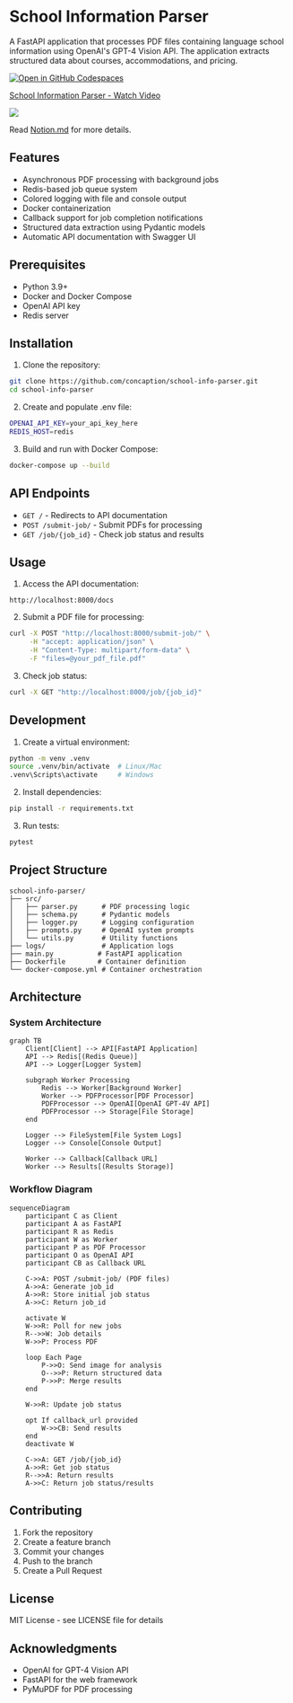 # School Information Parser

A FastAPI application that processes PDF files containing language school information using OpenAI's GPT-4 Vision API. The application extracts structured data about courses, accommodations, and pricing.

[![Open in GitHub Codespaces](https://github.com/codespaces/badge.svg)](https://codespaces.new/concaption/school-info-parser)

<div>
    <a href="https://www.loom.com/share/d018d31a1bd34387874f94361a5c8ffa">
      <p>School Information Parser - Watch Video</p>
    </a>
    <a href="https://www.loom.com/share/d018d31a1bd34387874f94361a5c8ffa">
      <img style="max-width:300px;" src="https://cdn.loom.com/sessions/thumbnails/d018d31a1bd34387874f94361a5c8ffa-f98922728e9badf7-full-play.gif">
    </a>
  </div>

Read [Notion.md](notion.md) for more details. 

## Features

- Asynchronous PDF processing with background jobs
- Redis-based job queue system
- Colored logging with file and console output
- Docker containerization
- Callback support for job completion notifications
- Structured data extraction using Pydantic models
- Automatic API documentation with Swagger UI

## Prerequisites

- Python 3.9+
- Docker and Docker Compose
- OpenAI API key
- Redis server

## Installation

1. Clone the repository:
```bash
git clone https://github.com/concaption/school-info-parser.git
cd school-info-parser
```

2. Create and populate .env file:
```bash
OPENAI_API_KEY=your_api_key_here
REDIS_HOST=redis
```

3. Build and run with Docker Compose:
```bash
docker-compose up --build
```

## API Endpoints

- `GET /` - Redirects to API documentation
- `POST /submit-job/` - Submit PDFs for processing
- `GET /job/{job_id}` - Check job status and results

## Usage

1. Access the API documentation:
```
http://localhost:8000/docs
```

2. Submit a PDF file for processing:
```bash
curl -X POST "http://localhost:8000/submit-job/" \
     -H "accept: application/json" \
     -H "Content-Type: multipart/form-data" \
     -F "files=@your_pdf_file.pdf"
```

3. Check job status:
```bash
curl -X GET "http://localhost:8000/job/{job_id}"
```

## Development

1. Create a virtual environment:
```bash
python -m venv .venv
source .venv/bin/activate  # Linux/Mac
.venv\Scripts\activate     # Windows
```

2. Install dependencies:
```bash
pip install -r requirements.txt
```

3. Run tests:
```bash
pytest
```

## Project Structure

```
school-info-parser/
├── src/
│   ├── parser.py      # PDF processing logic
│   ├── schema.py      # Pydantic models
│   ├── logger.py      # Logging configuration
│   ├── prompts.py     # OpenAI system prompts
│   └── utils.py       # Utility functions
├── logs/              # Application logs
├── main.py           # FastAPI application
├── Dockerfile        # Container definition
└── docker-compose.yml # Container orchestration
```

## Architecture

### System Architecture
```mermaid
graph TB
    Client[Client] --> API[FastAPI Application]
    API --> Redis[(Redis Queue)]
    API --> Logger[Logger System]
    
    subgraph Worker Processing
        Redis --> Worker[Background Worker]
        Worker --> PDFProcessor[PDF Processor]
        PDFProcessor --> OpenAI[OpenAI GPT-4V API]
        PDFProcessor --> Storage[File Storage]
    end
    
    Logger --> FileSystem[File System Logs]
    Logger --> Console[Console Output]
    
    Worker --> Callback[Callback URL]
    Worker --> Results[(Results Storage)]
```

### Workflow Diagram
```mermaid
sequenceDiagram
    participant C as Client
    participant A as FastAPI
    participant R as Redis
    participant W as Worker
    participant P as PDF Processor
    participant O as OpenAI API
    participant CB as Callback URL

    C->>A: POST /submit-job/ (PDF files)
    A->>A: Generate job_id
    A->>R: Store initial job status
    A->>C: Return job_id
    
    activate W
    W->>R: Poll for new jobs
    R-->>W: Job details
    W->>P: Process PDF
    
    loop Each Page
        P->>O: Send image for analysis
        O-->>P: Return structured data
        P->>P: Merge results
    end
    
    W->>R: Update job status
    
    opt If callback_url provided
        W->>CB: Send results
    end
    deactivate W
    
    C->>A: GET /job/{job_id}
    A->>R: Get job status
    R-->>A: Return results
    A->>C: Return job status/results
```

## Contributing

1. Fork the repository
2. Create a feature branch
3. Commit your changes
4. Push to the branch
5. Create a Pull Request

## License

MIT License - see LICENSE file for details

## Acknowledgments

- OpenAI for GPT-4 Vision API
- FastAPI for the web framework
- PyMuPDF for PDF processing
